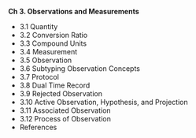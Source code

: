 __Ch 3. Observations and Measurements__

* 3.1 Quantity
* 3.2 Conversion Ratio
* 3.3 Compound Units
* 3.4 Measurement
* 3.5 Observation
* 3.6 Subtyping Observation Concepts
* 3.7 Protocol
* 3.8 Dual Time Record
* 3.9 Rejected Observation
* 3.10 Active Observation, Hypothesis, and Projection
* 3.11 Associated Observation
* 3.12 Process of Observation
* References